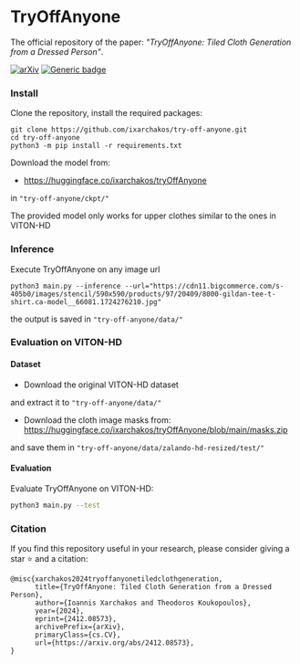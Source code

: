 # TryOffAnyone

The official repository of the paper: _"TryOffAnyone: Tiled Cloth Generation from a Dressed Person"_.

[![arXiv][logo-paper]][paper-arxiv]
[![Generic badge][logo-hf_models]][hf_models]


### Install
Clone the repository, install the required packages:
```
git clone https://github.com/ixarchakos/try-off-anyone.git
cd try-off-anyone
python3 -m pip install -r requirements.txt
```

Download the model from:
- https://huggingface.co/ixarchakos/tryOffAnyone

in `"try-off-anyone/ckpt/"`

The provided model only works for upper clothes similar to the ones in VITON-HD

### Inference
Execute TryOffAnyone on any image url
```
python3 main.py --inference --url="https://cdn11.bigcommerce.com/s-405b0/images/stencil/590x590/products/97/20409/8000-gildan-tee-t-shirt.ca-model__66081.1724276210.jpg"
```

the output is saved in `"try-off-anyone/data/"`

### Evaluation on VITON-HD

#### Dataset
- Download the original VITON-HD dataset 

and extract it to `"try-off-anyone/data/"`

- Download the cloth image masks from:
https://huggingface.co/ixarchakos/tryOffAnyone/blob/main/masks.zip

and save them in `"try-off-anyone/data/zalando-hd-resized/test/"`

#### Evaluation

Evaluate TryOffAnyone on VITON-HD:
```bash
python3 main.py --test
```


### Citation
If you find this repository useful in your research, please consider giving a star ⭐ and a citation:
```
@misc{xarchakos2024tryoffanyonetiledclothgeneration,
      title={TryOffAnyone: Tiled Cloth Generation from a Dressed Person}, 
      author={Ioannis Xarchakos and Theodoros Koukopoulos},
      year={2024},
      eprint={2412.08573},
      archivePrefix={arXiv},
      primaryClass={cs.CV},
      url={https://arxiv.org/abs/2412.08573}, 
}
```

[logo-hf_models]: https://img.shields.io/badge/🤗-Models-blue.svg?style=plastic
[logo-hf_spaces]: https://img.shields.io/badge/🤗-Demo-blue.svg?style=plastic
[logo-paper]: https://img.shields.io/badge/arXiv-Paper-b31b1b.svg?style=plastic
[hf_datasets]: https://huggingface.co/datasets/rizavelioglu/...
[hf_models]: https://huggingface.co/ixarchakos/tryOffAnyone
[paper-arxiv]: https://arxiv.org/pdf/2412.08573
